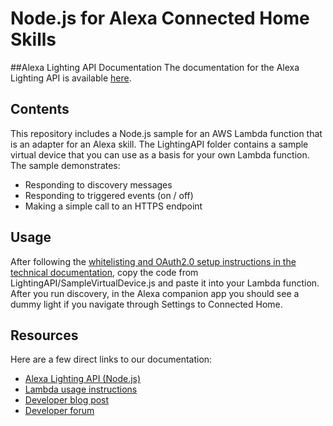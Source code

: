 # Node.js for Alexa Connected Home Skills

##Alexa Lighting API Documentation
The documentation for the Alexa Lighting API is available  [here](https://developer.amazon.com/public/binaries/content/assets/html/alexa-lighting-api.html).

## Contents
This repository includes a Node.js sample for an AWS Lambda function that is an adapter for an Alexa skill. The LightingAPI folder contains a sample virtual device that you can use as a basis for your own Lambda function. The sample demonstrates:
- Responding to discovery messages
- Responding to triggered events (on / off)
- Making a simple call to an HTTPS endpoint

## Usage
After following the [whitelisting and OAuth2.0 setup instructions in the technical documentation](https://developer.amazon.com/public/binaries/content/assets/html/alexa-lighting-api.html), copy the code from LightingAPI/SampleVirtualDevice.js and paste it into your Lambda function. After you run discovery, in the Alexa companion app you should see a dummy light if you navigate through Settings to Connected Home.


## Resources
Here are a few direct links to our documentation:

- [Alexa Lighting API (Node.js)](https://developer.amazon.com/public/binaries/content/assets/html/alexa-lighting-api.html)
- [Lambda usage instructions](https://developer.amazon.com/public/binaries/content/assets/html/alexa-lighting-api-lambda-integration.html)
- [Developer blog post](TBD)
- [Developer forum](https://forums.developer.amazon.com/forums/category.jspa?categoryID=71)
